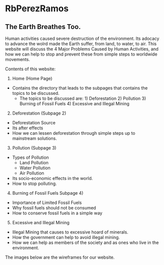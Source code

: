 # RbPerezRamos
## The Earth Breathes Too. ##

Human activities caused severe destruction of the environment. Its adocacy to advance the wolrd made the Earth suffer, from land, to water, to air. 
This website will discuss the 4 Major Problems Caused by Human Activities, and how we can help to stop and prevent these from simple steps to worldwide movements.

Contents of this website:

1. Home (Home Page)
  - Contains the directory that leads to the subpages that contains the topics to be discussed.
    - The topics to be discussed are: 1) Deforestation 2) Pollution 3) Burning of Fossil Fuels 4) Excessive and Illegal Mining
    
2. Deforestation (Subpage 2)
  - Deforestation Source 
  - Its after effects
  - How we can lessen deforestation through simple steps up to mainstream solutions.
  
3. Pollution (Subpage 3)
  - Types of Pollution
    - Land Pollution
    - Water Pollution
    - Air Pollution
  - Its socio-economic effects in the world.
  - How to stop polluting.

4. Burning of Fossil Fuels Subpage 4)
  - Importance of Limited Fossil Fuels
  - Why fossil fuels should not be consumed
  - How to conserve fossil fuels in a simple way

5. Excessive and Illegal Mining
  - Illegal Mining that causes to excessive hoard of minerals.
  - How the government can help to avoid illegal mining.
  - How we can help as members of the society and as ones who live in the environment.

The images below are the wireframes for our website.


